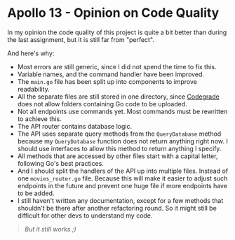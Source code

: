 # Apollo 13 - Opinion on Code Quality

In my opinion the code quality of this project is quite a bit better than during the last assignment, but it is still far from "perfect".

And here's why:
- Most errors are still generic, since I did not spend the time to fix this.
- Variable names, and the command handler have been improved.
- The `main.go` file has been split up into components to improve readability.
- All the separate files are still stored in one directory, since [Codegrade](https://app.codegra.de/) does not allow folders containing Go code to be uploaded.
- Not all endpoints use commands yet. Most commands must be rewritten to achieve this.
- The API router contains database logic.
- The API uses separate query methods from the `QueryDatabase` method because my `QueryDatabase` function does not return anything right now. I should use interfaces to allow this method to return anything I specify.
- All methods that are accessed by other files start with a capital letter, following Go's best practices.
- And I should split the handlers of the API up into multiple files. Instead of one `movies_router.go` file. Because this will make it easier to adjust such endpoints in the future and prevent one huge file if more endpoints have to be added. 
- I still haven't written any documentation, except for a few methods that shouldn't be there after another refactoring round. So it might still be difficult for other devs to understand my code.

> *But it still works ;)*
